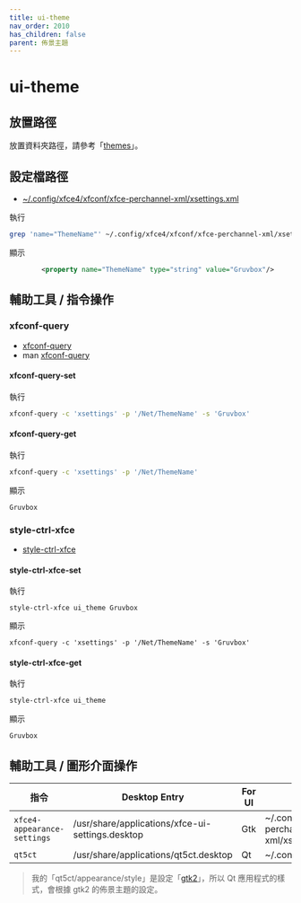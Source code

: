 ```yaml
---
title: ui-theme
nav_order: 2010
has_children: false
parent: 佈景主題
---
```



# ui-theme


## 放置路徑

放置資料夾路徑，請參考「[themes](https://samwhelp.github.io/note-about-ubuntu/read/theme.html#themes)」。


## 設定檔路徑

* [~/.config/xfce4/xfconf/xfce-perchannel-xml/xsettings.xml](https://github.com/samwhelp/note-about-ubuntu/blob/gh-pages/_demo/adjustment/full/xfce/config/xfce4/xfconf/xfce-perchannel-xml/xsettings.xml#L5)


執行

``` sh
grep 'name="ThemeName"' ~/.config/xfce4/xfconf/xfce-perchannel-xml/xsettings.xml
```

顯示

``` xml
		<property name="ThemeName" type="string" value="Gruvbox"/>
```


## 輔助工具 / 指令操作


### xfconf-query

* [xfconf-query](https://docs.xfce.org/xfce/xfconf/xfconf-query)
* man [xfconf-query](http://manpages.ubuntu.com/manpages/jammy/en/man1/xfconf-query.1.html)

#### xfconf-query-set

執行

``` sh
xfconf-query -c 'xsettings' -p '/Net/ThemeName' -s 'Gruvbox'
```

#### xfconf-query-get

執行

``` sh
xfconf-query -c 'xsettings' -p '/Net/ThemeName'
```

顯示

```
Gruvbox
```


### style-ctrl-xfce

* [style-ctrl-xfce](https://samwhelp.github.io/note-about-manjaro/read/project/style-xfce/style-ctrl-xfce.html)


#### style-ctrl-xfce-set

執行

```
style-ctrl-xfce ui_theme Gruvbox
```

顯示

```
xfconf-query -c 'xsettings' -p '/Net/ThemeName' -s 'Gruvbox'
```


#### style-ctrl-xfce-get

執行

``` sh
style-ctrl-xfce ui_theme
```

顯示

```
Gruvbox
```


## 輔助工具 / 圖形介面操作

| 指令 | Desktop Entry | For UI | 設定檔 |
| --- | --- | --- | --- |
| `xfce4-appearance-settings` | /usr/share/applications/xfce-ui-settings.desktop | Gtk | ~/.config/xfce4/xfconf/xfce-perchannel-xml/xsettings.xml |
| `qt5ct` | /usr/share/applications/qt5ct.desktop | Qt | ~/.config/qt5ct/qt5ct.conf |


> 我的「qt5ct/appearance/style」是設定「[gtk2](https://github.com/samwhelp/note-about-manjaro/blob/gh-pages/_demo/adjustment/full/xfce/config/qt5ct/qt5ct.conf#L5)」，所以 Qt 應用程式的樣式，會根據 gtk2 的佈景主題的設定。
